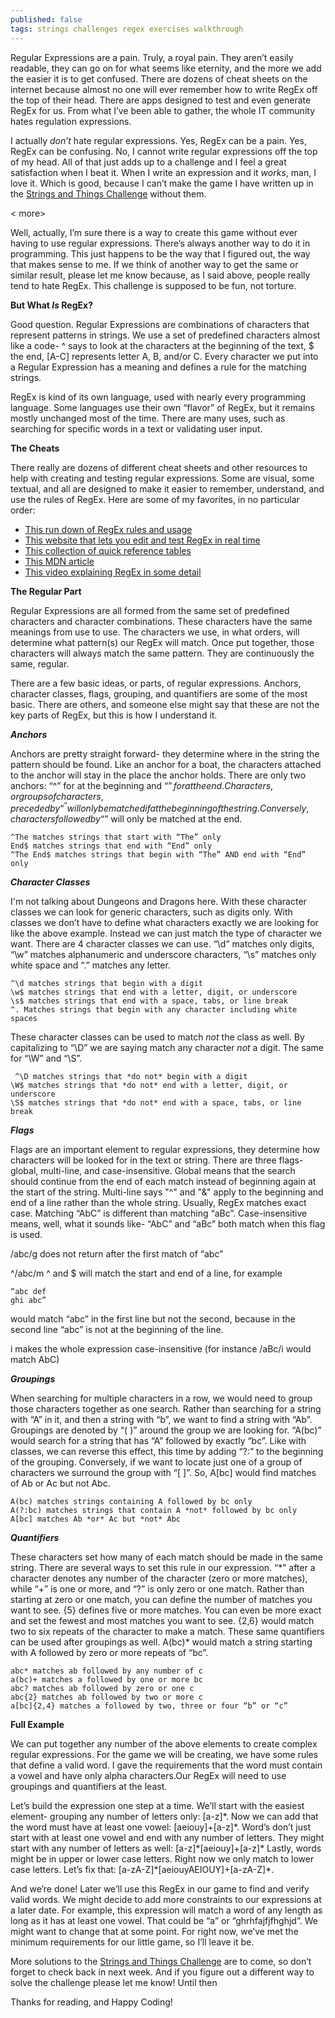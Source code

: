 ```yaml
---
published: false
tags: strings challenges regex exercises walkthrough
---
```

Regular Expressions are a pain. Truly, a royal pain. They aren’t easily readable, they can go on for what seems like eternity, and the more we add the easier it is to get confused. There are dozens of cheat sheets on the internet because almost no one will ever remember how to write RegEx off the top of their head. There are apps designed to test and even generate RegEx for us. From what I’ve been able to gather, the whole IT community hates regulation expressions. 

I actually *don’t* hate regular expressions. Yes, RegEx can be a pain. Yes, RegEx can be confusing. No, I cannot write regular expressions off the top of my head. All of that just adds up to a challenge and I feel a great satisfaction when I beat it. When I write an expression and it *works*, man, I love it. Which is good, because I can’t make the game I have written up in the [Strings and Things Challenge]( https://sjcswank.github.io/2019/02/06/Stings-and-Things/) without them.

< more>

Well, actually, I’m sure there is a way to create this game without ever having to use regular expressions. There’s always another way to do it in programming. This just happens to be the way that I figured out, the way that makes sense to me. If we think of another way to get the same or similar result, please let me know because, as I said above, people really tend to hate RegEx. This challenge is supposed to be fun, not torture.

**But What *Is* RegEx?**

Good question. Regular Expressions are combinations of characters that represent patterns in strings. We use a set of predefined characters almost like a code- ^ says to look at the characters at the beginning of the text, $ the end, [A-C] represents letter A, B, and/or C. Every character we put into a Regular Expression has a meaning and defines a rule for the matching strings. 

RegEx is kind of its own language, used with nearly every programming language. Some languages use their own “flavor” of RegEx, but it remains mostly unchanged most of the time.  There are many uses, such as searching for specific words in a text or validating user input. 

**The Cheats**

There really are dozens of different cheat sheets and other resources to help with creating and testing regular expressions. Some are visual, some textual, and all are designed to make it easier to remember, understand, and use the rules of RegEx. Here are some of my favorites, in no particular order:
- [This run down of RegEx rules and usage]( https://www.regular-expressions.info/quickstart.html)
- [This website that lets you edit and test RegEx in real time]( https://regexr.com/)
- [This collection of quick reference tables]( https://www.rexegg.com/regex-quickstart.html) 
- [This MDN article]( https://developer.mozilla.org/en-US/docs/Web/JavaScript/Guide/Regular_Expressions)
- [This video explaining RegEx in some detail]( https://www.wetube.com/watch?v=sa-TUpSx1JA)

**The Regular Part**

Regular Expressions are all formed from the same set of predefined characters and character combinations. These characters have the same meanings from use to use. The characters we use, in what orders, will determine what pattern(s) our RegEx will match. Once put together, those characters will always match the same pattern. They are continuously the same, regular.

There are a few basic ideas, or parts, of regular expressions. Anchors, character classes, flags, grouping, and quantifiers are some of the most basic. There are others, and someone else might say that these are not the key parts of RegEx, but this is how I understand it. 

***Anchors***

Anchors are pretty straight forward- they determine where in the string the pattern should be found. Like an anchor for a boat, the characters attached to the anchor will stay in the place the anchor holds. There are only two anchors: “^” for at the beginning and “$” for at the end. Characters, or groups of characters, preceded by “^” will only be matched if at the beginning of the string. Conversely, characters followed by “$” will only be matched at the end. 

	^The matches strings that start with “The” only
	End$ matches strings that end with “End” only
	^The End$ matches strings that begin with “The” AND end with “End” only

***Character Classes***

I'm not talking about Dungeons and Dragons here. With these character classes we can look for generic characters, such as digits only. With classes we don’t have to define what characters exactly we are looking for like the above example. Instead we can just match the type of character we want. There are 4 character classes we can use. “\d” matches only digits, “\w” matches alphanumeric and underscore characters, “\s” matches only white space and “.” matches any letter.

	^\d matches strings that begin with a digit
	\w$ matches strings that end with a letter, digit, or underscore
	\s$ matches strings that end with a space, tabs, or line break
	^. Matches strings that begin with any character including white spaces
    
These character classes can be used to match *not* the class as well. By capitalizing to “\D” we are saying match any character *not* a digit. The same for “\W” and “\S”.

	 ^\D matches strings that *do not* begin with a digit
	\W$ matches strings that *do not* end with a letter, digit, or underscore
	\S$ matches strings that *do not* end with a space, tabs, or line break

***Flags***

Flags are an important element to regular expressions, they determine how characters will be looked for in the text or string. There are three flags- global, multi-line, and case-insensitive. Global means that the search should continue from the end of each match instead of beginning again at the start of the string. Multi-line says "^" and "&" apply to the beginning and end of a line rather than the whole string. Usually, RegEx matches exact case. Matching “AbC” is different than matching “aBc”. Case-insensitive means, well, what it sounds like- “AbC” and “aBc” both match when this flag is used.

/abc/g does not return after the first match of “abc”

^/abc/m ^ and $ will match the start and end of a line, for example

	“abc def
	ghi abc”

would match “abc” in the first line but not the second, because in the second line “abc” is not at the beginning of the line. 

i makes the whole expression case-insensitive (for instance /aBc/i would match AbC)

***Groupings***

When searching for multiple characters in a row, we would need to group those characters together as one search. Rather than searching for a string with “A” in it, and then a string with “b”, we want to find a string with “Ab”. Groupings are denoted by “( )” around the group we are looking for. “A(bc)” would search for a string that has “A” followed by exactly “bc”. Like with classes, we can reverse this effect, this time by adding “?:” to the beginning of the grouping. Conversely, if we want to locate just one of a group of characters we surround the group with “[ ]”. So, A[bc] would find matches of Ab or Ac but not Abc.

	A(bc) matches strings containing A followed by bc only
	A(?:bc) matches strings that contain A *not* followed by bc only
	A[bc] matches Ab *or* Ac but *not* Abc

***Quantifiers***

These characters set how many of each match should be made in the same string. There are several ways to set this rule in our expression. “\*” after a character denotes any number of the character (zero or more matches), while “+” is one or more, and “?” is only zero or one match. Rather than starting at zero or one match, you can define the number of matches you want to see. {5} defines five or more matches. You can even be more exact and set the fewest and most matches you want to see. {2,6} would match two to six repeats of the character to make a match. These same quantifiers can be used after groupings as well. A(bc)* would match a string starting with A followed by zero or more repeats of “bc”.

	abc* matches ab followed by any number of c
	a(bc)+ matches a followed by one or more bc
	abc? matches ab followed by zero or one c
	abc{2} matches ab followed by two or more c
	a[bc]{2,4} matches a followed by two, three or four “b” or “c”

**Full Example**

We can put together any number of the above elements to create complex regular expressions. For the game we will be creating, we have some rules that define a valid word. I gave the requirements that the word must contain a vowel and have only alpha characters.Our RegEx will need to use groupings and quantifiers at the least. 

Let’s build the expression one step at a time. We’ll start with the easiest element- grouping any number of letters only: [a-z]\*. Now we can add that the word must have at least one vowel: [aeiouy]+[a-z]\*. Word’s don’t just start with at least one vowel and end with any number of letters. They might start with any number of letters as well: [a-z]\*[aeiouy]+[a-z]\* Lastly, words might be in upper or lower case letters. Right now we only match to lower case letters. Let’s fix that: [a-zA-Z]\*[aeiouyAEIOUY]+[a-zA-Z]\*.

And we’re done! Later we’ll use this RegEx in our game to find and verify valid words. We might decide to add more constraints to our expressions at a later date. For example, this expression will match a word of any length as long as it has at least one vowel. That could be “a” or “ghrhfajfjfhghjd”. We might want to change that at some point. For right now, we’ve met the minimum requirements for our little game, so I’ll leave it be.

More solutions to the [Strings and Things Challenge]( https://sjcswank.github.io/2019/02/06/Stings-and-Things/) are to come, so don’t forget to check back in next week. And if you figure out a different way to solve the challenge please let me know! Until then

Thanks for reading, and Happy Coding!
